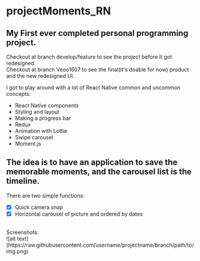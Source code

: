 # projectMoments_RN
## My First ever completed personal programming project. 
Checkout at branch develop/feature to see the project before it got redesigned. <br />
Checkout at branch Veoo1607 to see the final(it's doable for now) product and the new redesigned UI. <br />

I got to play around with a lot of React Native common and uncommon concepts:
- React Native components
- Styling and layout 
- Making a progress bar
- Redux 
- Animation with Lottie 
- Swipe carousel 
- Moment.js
## The idea is to have an application to save the memorable moments, and the carousel list is the timeline.
There are two simple functions:
- [X] Quick camera snap 
- [X] Horizontal carousel of picture and ordered by dates
<br />
Screenshots:
<br />
![alt text](https://raw.githubusercontent.com/username/projectname/branch/path/to/img.png)
